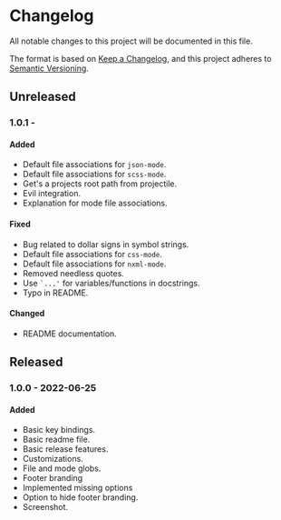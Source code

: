 # Changelog

All notable changes to this project will be documented in this file.

The format is based on [Keep a Changelog](https://keepachangelog.com/en/1.0.0/),
and this project adheres to [Semantic Versioning](https://semver.org/spec/v2.0.0.html).

## Unreleased

### 1.0.1 -

#### Added
- Default file associations for `json-mode`.
- Default file associations for `scss-mode`.
- Get's a projects root path from projectile.
- Evil integration.
- Explanation for mode file associations.

#### Fixed
- Bug related to dollar signs in symbol strings.
- Default file associations for `css-mode`.
- Default file associations for `nxml-mode`.
- Removed needless quotes.
- Use `` `...' `` for variables/functions in docstrings.
- Typo in README.

#### Changed
- README documentation.

## Released

### 1.0.0 - 2022-06-25

#### Added
- Basic key bindings.
- Basic readme file.
- Basic release features.
- Customizations.
- File and mode globs.
- Footer branding
- Implemented missing options
- Option to hide footer branding.
- Screenshot.
